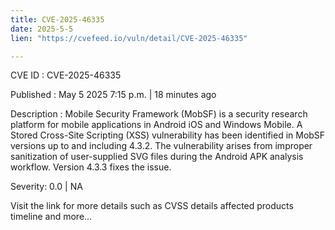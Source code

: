 ```yaml
---
title: CVE-2025-46335
date: 2025-5-5
lien: "https://cvefeed.io/vuln/detail/CVE-2025-46335"

---
```


CVE ID : CVE-2025-46335

Published :  May 5
2025
7:15 p.m. | 18 minutes ago

Description : Mobile Security Framework (MobSF) is a security research platform for mobile applications in Android
iOS and Windows Mobile. A Stored Cross-Site Scripting (XSS) vulnerability has been identified in MobSF versions up to and including 4.3.2. The vulnerability arises from improper sanitization of user-supplied SVG files during the Android APK analysis workflow. Version 4.3.3 fixes the issue.

Severity: 0.0 | NA

Visit the link for more details
such as CVSS details
affected products
timeline
and more...
